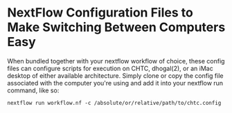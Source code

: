 # NextFlow Configuration Files to Make Switching Between Computers Easy

When bundled together with your nextflow workflow of choice, these config files can configure scripts for execution on CHTC, dhogal(2), or an iMac desktop of either available architecture. Simply clone or copy the config file associated with the computer you're using and add it into your nextflow run command, like so:

```
nextflow run workflow.nf -c /absolute/or/relative/path/to/chtc.config
```